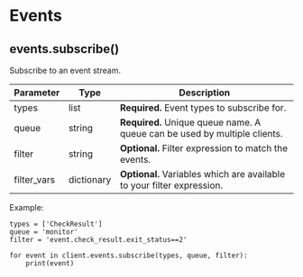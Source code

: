 # <a id="Events"></a> Events

## <a id="events-subscribe"></a> events.subscribe()

Subscribe to an event stream.

  Parameter     | Type      | Description
  --------------|-----------|--------------
  types         | list      | **Required.** Event types to subscribe for.
  queue         | string    | **Required.** Unique queue name. A queue can be used by multiple clients.
  filter        | string    | **Optional.** Filter expression to match the events.
  filter\_vars  | dictionary | **Optional.** Variables which are available to your filter expression.

Example:

    types = ['CheckResult']
    queue = 'monitor'
    filter = 'event.check_result.exit_status==2'
    
    for event in client.events.subscribe(types, queue, filter):
        print(event)
